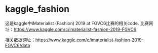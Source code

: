 # kaggle_fashion
这是kaggle中iMaterialist (Fashion) 2019 at FGVC6比赛的相关code.
比赛网址：https://www.kaggle.com/c/imaterialist-fashion-2019-FGVC6

相关数据网址：https://www.kaggle.com/c/imaterialist-fashion-2019-FGVC6/data

